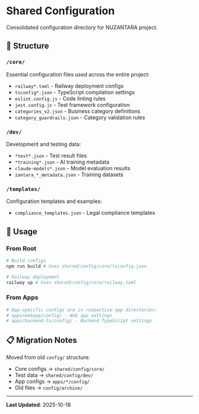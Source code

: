 # Shared Configuration

Consolidated configuration directory for NUZANTARA project.

## 📂 Structure

### `/core/`
Essential configuration files used across the entire project:
- `railway*.toml` - Railway deployment configs
- `tsconfig*.json` - TypeScript compilation settings
- `eslint.config.js` - Code linting rules
- `jest.config.js` - Test framework configuration
- `categories_v2.json` - Business category definitions
- `category_guardrails.json` - Category validation rules

### `/dev/`
Development and testing data:
- `*test*.json` - Test result files
- `*training*.json` - AI training metadata
- `claude-models*.json` - Model evaluation results
- `zantara_*_metadata.json` - Training datasets

### `/templates/`
Configuration templates and examples:
- `compliance_templates.json` - Legal compliance templates

## 🔧 Usage

### From Root
```bash
# Build configs
npm run build # Uses shared/config/core/tsconfig.json

# Railway deployment
railway up # Uses shared/config/core/railway.toml
```

### From Apps
```bash
# App-specific configs are in respective app directories:
# apps/webapp/config/ - Web app settings
# apps/backend-ts/config/ - Backend TypeScript settings
```

## 📋 Migration Notes

Moved from old `config/` structure:
- Core configs → `shared/config/core/`
- Test data → `shared/config/dev/`
- App configs → `apps/*/config/`
- Old files → `config/archive/`

---
**Last Updated**: 2025-10-18
